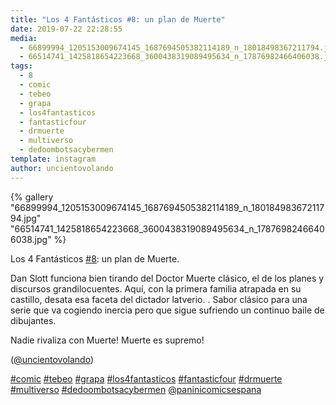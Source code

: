 ```yaml
---
title: "Los 4 Fantásticos #8: un plan de Muerte"
date: 2019-07-22 22:28:55
media: 
  - 66899994_1205153009674145_1687694505382114189_n_18018498367211794.jpg
  - 66514741_1425818654223668_3600438319089495634_n_17876982466406038.jpg
tags: 
  - 8
  - comic
  - tebeo
  - grapa
  - los4fantasticos
  - fantasticfour
  - drmuerte
  - multiverso
  - dedoombotsacybermen
template: instagram
author: uncientovolando
---
```


{% gallery "66899994_1205153009674145_1687694505382114189_n_18018498367211794.jpg" "66514741_1425818654223668_3600438319089495634_n_17876982466406038.jpg" %}

Los 4 Fantásticos [#8](/etiquetas/8): un plan de Muerte.

Dan Slott funciona bien tirando del Doctor Muerte clásico, el de los planes y discursos grandilocuentes. Aquí, con la primera familia atrapada en su castillo, desata esa faceta del dictador latverio. .
Sabor clásico para una serie que va cogiendo inercia pero que sigue sufriendo un continuo baile de dibujantes.

Nadie rivaliza con Muerte! Muerte es supremo!

([@uncientovolando](https://instagram.com/uncientovolando))

[#comic](/etiquetas/comic) [#tebeo](/etiquetas/tebeo) [#grapa](/etiquetas/grapa) [#los4fantasticos](/etiquetas/los4fantasticos) [#fantasticfour](/etiquetas/fantasticfour) [#drmuerte](/etiquetas/drmuerte) [#multiverso](/etiquetas/multiverso) [#dedoombotsacybermen](/etiquetas/dedoombotsacybermen) [@paninicomicsespana](https://instagram.com/paninicomicsespana)
